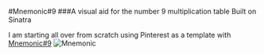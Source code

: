#Mnemonic#9
###A visual aid for the number 9 multiplication table
Built on Sinatra

I am starting all over from scratch using Pinterest as a template with [Mnemonic#9](http://mnemonic9.herokuapp.com/)
![Mnemonic](https://github.com/helenemartin/Mnemonicsinatra/blob/master/app/images/anima.gif  "Mnemonic#9")